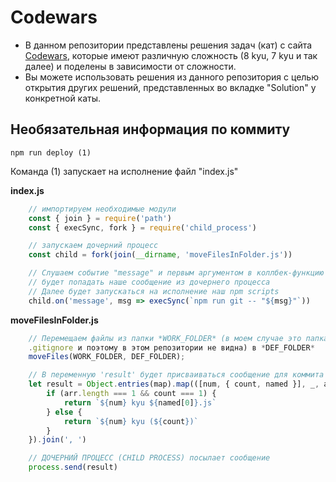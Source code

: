 # Codewars
* В данном репозитории представлены решения задач (кат) с сайта [Codewars](https://www.codewars.com/dashboard), которые имеют различную сложность (8 kyu, 7 kyu и так далее) и поделены в зависимости от сложности. 
* Вы можете использовать решения из данного репозитория с целью открытия других решений, представленных во вкладке "Solution" у конкретной каты.

## Необязательная информация по коммиту

```
npm run deploy (1)
```

Команда (1) запускает на исполнение файл "index.js"

**index.js**

```js
    // импортируем необходимые модули
    const { join } = require('path')
    const { execSync, fork } = require('child_process')

    // запускаем дочерний процесс
    const child = fork(join(__dirname, 'moveFilesInFolder.js'))

    // Слушаем событие "message" и первым аргументом в коллбек-функцию 
    // будет попадать наше сообщение из дочернего процесса
    // Далее будет запускаться на исполнение наш npm scripts
    child.on('message', msg => execSync(`npm run git -- "${msg}"`))
```
**moveFilesInFolder.js**

```js
    // Перемещаем файлы из папки *WORK_FOLDER* (в моем случае это папка "test", которая указана в 
    .gitignore и поэтому в этом репозитории не видна) в *DEF_FOLDER*
    moveFiles(WORK_FOLDER, DEF_FOLDER);

    // В переменную 'result' будет присваиваться сообщение для коммита
    let result = Object.entries(map).map(([num, { count, named }], _, arr) => {
        if (arr.length === 1 && count === 1) {
            return `${num} kyu ${named[0]}.js`
        } else {
            return `${num} kyu (${count})`
        }
    }).join(', ')

    // ДОЧЕРНИЙ ПРОЦЕСС (CHILD PROCESS) посылает сообщение
    process.send(result)
```
